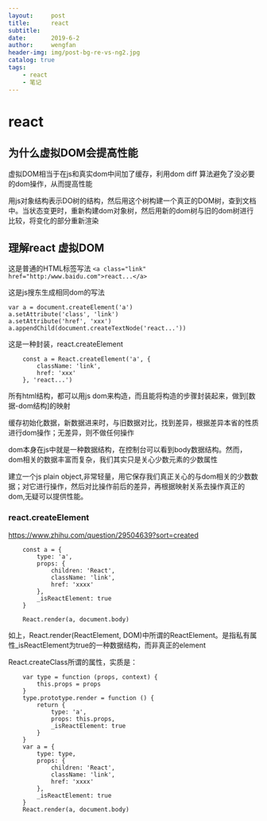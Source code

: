 ```yaml
---
layout:     post
title:      react
subtitle:   
date:       2019-6-2
author:     wengfan
header-img: img/post-bg-re-vs-ng2.jpg
catalog: true
tags:
    - react
    - 笔记
---
```


# react
## 为什么虚拟DOM会提高性能
虚拟DOM相当于在js和真实dom中间加了缓存，利用dom diff 算法避免了没必要的dom操作，从而提高性能

用js对象结构表示DO树的结构，然后用这个树构建一个真正的DOM树，查到文档中。当状态变更时，重新构建dom对象树，然后用新的dom树与旧的dom树进行比较，将变化的部分重新渲染

## 理解react 虚拟DOM
这是普通的HTML标签写法
```<a class="link" href="http:/www.baidu.com">react...</a>```

这是js搜东生成相同dom的写法
```
var a = document.createElement('a')
a.setAttribute('class', 'link')
a.setAttribute('href', 'xxx')
a.appendChild(document.createTextNode('react...'))
```

这是一种封装，react.createElement
```
    const a = React.createElement('a', {
        className: 'link',
        href: 'xxx'
    }, 'react...') 
```

所有html结构，都可以用js dom来构造，而且能将构造的步骤封装起来，做到[数据-dom结构]的映射

缓存初始化数据，新数据进来时，与旧数据对比，找到差异，根据差异本省的性质进行dom操作；无差异，则不做任何操作

dom本身在js中就是一种数据结构，在控制台可以看到body数据结构。然而，dom相关的数据丰富而复杂，我们其实只是关心少数元素的少数属性

建立一个js plain object,非常轻量，用它保存我们真正关心的与dom相关的少数数据；对它进行操作，然后对比操作前后的差异，再根据映射关系去操作真正的dom,无疑可以提供性能。


### react.createElement
https://www.zhihu.com/question/29504639?sort=created
```
    const a = {
        type: 'a',
        props: {
            children: 'React',
            className: 'link',
            href: 'xxxx'
        },
        _isReactElement: true
    }

    React.render(a, document.body)
```
如上，React.render(ReactElement, DOM)中所谓的ReactElement。是指私有属性_isReactElement为true的一种数据结构，而非真正的element

React.createClass所谓的属性，实质是：
```
    var type = function (props, context) {
        this.props = props
    }
    type.prototype.render = function () {
        return {
            type: 'a',
            props: this.props,
            _isReactElement: true
        }
    }
    var a = {
        type: type,
        props: {
            children: 'React',
            className: 'link',
            href: 'xxxx'
        },
        _isReactElement: true
    }
    React.render(a, document.body)

```
